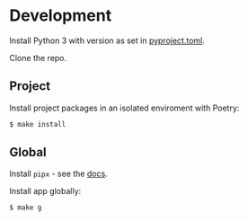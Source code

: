 # Development

Install Python 3 with version as set in [pyproject.toml](/pyproject.toml).

Clone the repo.

## Project

Install project packages in an isolated enviroment with Poetry:

```sh
$ make install
```

## Global

Install `pipx` - see the [docs](https://pipx.pypa.io/stable/).

Install app globally:

```sh
$ make g
```
